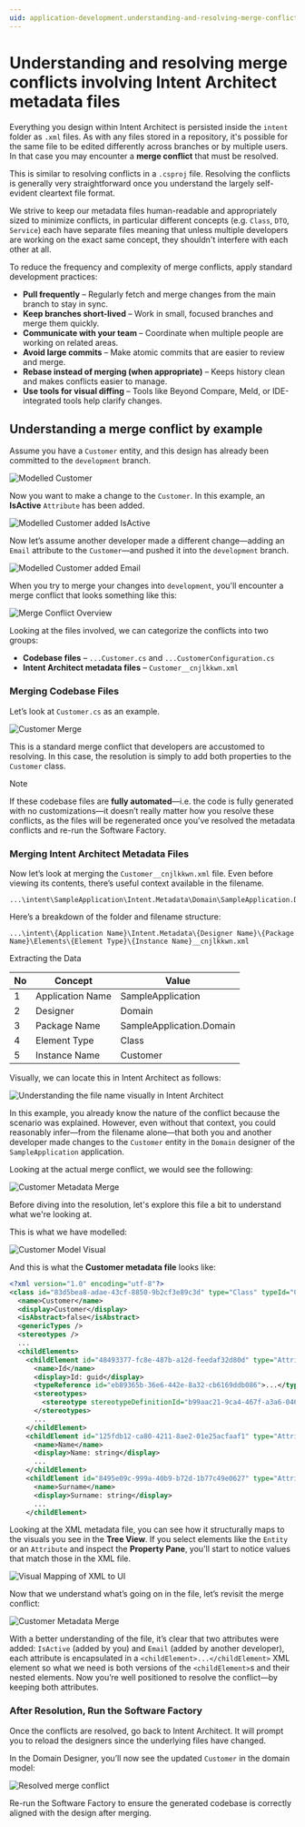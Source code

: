 ```yaml
---
uid: application-development.understanding-and-resolving-merge-conflicts
---
```

# Understanding and resolving merge conflicts involving Intent Architect metadata files

Everything you design within Intent Architect is persisted inside the `intent` folder as `.xml` files. As with any files stored in a repository, it's possible for the same file to be edited differently across branches or by multiple users. In that case you may encounter a **merge conflict** that must be resolved.

This is similar to resolving conflicts in a `.csproj` file. Resolving the conflicts is generally very straightforward once you understand the largely self-evident cleartext file format.

We strive to keep our metadata files human-readable and appropriately sized to minimize conflicts, in particular different concepts (e.g. `Class`, `DTO`, `Service`) each have separate files meaning that unless multiple developers are working on the exact same concept, they shouldn't interfere with each other at all.

To reduce the frequency and complexity of merge conflicts, apply standard development practices:

- **Pull frequently** – Regularly fetch and merge changes from the main branch to stay in sync.
- **Keep branches short-lived** – Work in small, focused branches and merge them quickly.
- **Communicate with your team** – Coordinate when multiple people are working on related areas.
- **Avoid large commits** – Make atomic commits that are easier to review and merge.
- **Rebase instead of merging (when appropriate)** – Keeps history clean and makes conflicts easier to manage.
- **Use tools for visual diffing** – Tools like Beyond Compare, Meld, or IDE-integrated tools help clarify changes.

## Understanding a merge conflict by example

Assume you have a `Customer` entity, and this design has already been committed to the `development` branch.

![Modelled Customer](./images/customer-start.png)

Now you want to make a change to the `Customer`. In this example, an **IsActive** `Attribute` has been added.

![Modelled Customer added IsActive](./images/added-is-active.png)

Now let’s assume another developer made a different change—adding an `Email` attribute to the `Customer`—and pushed it into the `development` branch.

![Modelled Customer added Email](./images/added-email.png)

When you try to merge your changes into `development`, you'll encounter a merge conflict that looks something like this:

![Merge Conflict Overview](./images/merge-conflict-overview.png)

Looking at the files involved, we can categorize the conflicts into two groups:

- **Codebase files** – `...Customer.cs` and `...CustomerConfiguration.cs`
- **Intent Architect metadata files** – `Customer__cnjlkkwn.xml`

### Merging Codebase Files

Let’s look at `Customer.cs` as an example.

![Customer Merge](./images/customer-file-merge.png)

This is a standard merge conflict that developers are accustomed to resolving. In this case, the resolution is simply to add both properties to the `Customer` class.

> [!NOTE]
> If these codebase files are **fully automated**—i.e. the code is fully generated with no customizations—it doesn’t really matter how you resolve these conflicts, as the files will be regenerated once you’ve resolved the metadata conflicts and re-run the Software Factory.

### Merging Intent Architect Metadata Files

Now let’s look at merging the `Customer__cnjlkkwn.xml` file. Even before viewing its contents, there’s useful context available in the filename.

```text
...\intent\SampleApplication\Intent.Metadata\Domain\SampleApplication.Domain\Elements\Class\Customer__cnjlkkwn.xml
```

Here’s a breakdown of the folder and filename structure:

```text
...\intent\{Application Name}\Intent.Metadata\{Designer Name}\{Package Name}\Elements\{Element Type}\{Instance Name}__cnjlkkwn.xml
```

Extracting the Data

| No | Concept          | Value                    |
|----|------------------|--------------------------|
| 1  | Application Name | SampleApplication        |
| 2  | Designer         | Domain                   |
| 3  | Package Name     | SampleApplication.Domain |
| 4  | Element Type     | Class                    |
| 5  | Instance Name    | Customer                 |

Visually, we can locate this in Intent Architect as follows:

![Understanding the file name visually in Intent Architect](./images/understanding-filename-visually.png)

In this example, you already know the nature of the conflict because the scenario was explained. However, even without that context, you could reasonably infer—from the filename alone—that both you and another developer made changes to the `Customer` entity in the `Domain` designer of the `SampleApplication` application.

Looking at the actual merge conflict, we would see the following:

![Customer Metadata Merge](./images/customer-metadata-merge.png)

Before diving into the resolution, let's explore this file a bit to understand what we're looking at.

This is what we have modelled:

![Customer Model Visual](./images/model-to-xml.png)

And this is what the **Customer metadata file** looks like:

```xml
<?xml version="1.0" encoding="utf-8"?>
<class id="83d5bea8-adae-43cf-8850-9b2cf3e89c3d" type="Class" typeId="04e12b51-ed12-42a3-9667-a6aa81bb6d10">
  <name>Customer</name>
  <display>Customer</display>
  <isAbstract>false</isAbstract>
  <genericTypes />
  <stereotypes />
  ...
  <childElements>
    <childElement id="48493377-fc8e-487b-a12d-feedaf32d80d" type="Attribute" typeId="0090fb93-483e-41af-a11d-5ad2dc796adf">
      <name>Id</name>
      <display>Id: guid</display>
      <typeReference id="eb89365b-36e6-442e-8a32-cb6169ddb086">...</typeReference><!-- Guid -->
      <stereotypes>
        <stereotype stereotypeDefinitionId="b99aac21-9ca4-467f-a3a6-046255a9eed6" name="Primary Key">...</stereotype>
      </stereotypes>
      ...
    </childElement>
    <childElement id="125fdb12-ca80-4211-8ae2-01e25acfaaf1" type="Attribute" typeId="0090fb93-483e-41af-a11d-5ad2dc796adf">
      <name>Name</name>
      <display>Name: string</display>
      ...
    </childElement>
    <childElement id="8495e09c-999a-40b9-b72d-1b77c49e0627" type="Attribute" typeId="0090fb93-483e-41af-a11d-5ad2dc796adf">
      <name>Surname</name>
      <display>Surname: string</display>
      ...
    </childElement>
```

Looking at the XML metadata file, you can see how it structurally maps to the visuals you see in the **Tree View**. If you select elements like the `Entity` or an `Attribute` and inspect the **Property Pane**, you'll start to notice values that match those in the XML file.

![Visual Mapping of XML to UI](./images/xml-to-model-mapping.png)

Now that we understand what’s going on in the file, let’s revisit the merge conflict:

![Customer Metadata Merge](./images/customer-metadata-merge.png)

With a better understanding of the file, it’s clear that two attributes were added: `IsActive` (added by you) and `Email` (added by another developer), each attribute is encapsulated in a `<childElement>...</childElement>` XML element so what we need is both versions of the `<childElement>`s and their nested elements. Now you’re well positioned to resolve the conflict—by keeping both attributes.

### After Resolution, Run the Software Factory

Once the conflicts are resolved, go back to Intent Architect. It will prompt you to reload the designers since the underlying files have changed.

In the Domain Designer, you’ll now see the updated `Customer` in the domain model:

![Resolved merge conflict](./images/resolved-model.png)

Re-run the Software Factory to ensure the generated codebase is correctly aligned with the design after merging.
